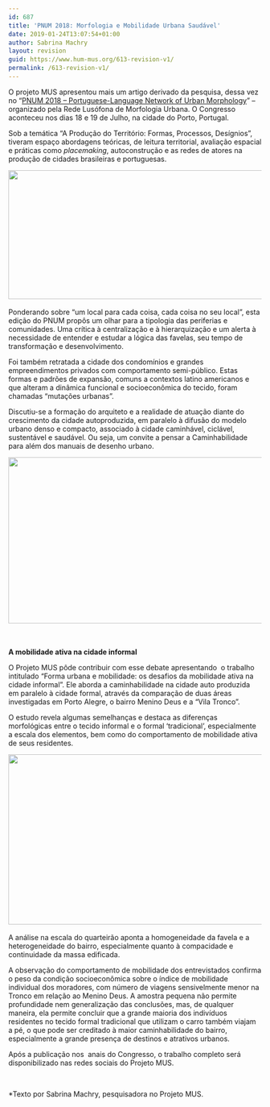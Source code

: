 ```yaml
---
id: 687
title: 'PNUM 2018: Morfologia e Mobilidade Urbana Saudável'
date: 2019-01-24T13:07:54+01:00
author: Sabrina Machry
layout: revision
guid: https://www.hum-mus.org/613-revision-v1/
permalink: /613-revision-v1/
---
```

<span style="font-weight: 400;">O projeto MUS apresentou mais um artigo derivado da pesquisa, dessa vez no “<a href="https://pnum.arq.up.pt/">PNUM 2018 &#8211; Portuguese-Language Network of Urban Morphology</a>” &#8211; organizado pela Rede Lusófona de Morfologia Urbana. O Congresso aconteceu nos dias 18 e 19 de Julho, na cidade do Porto, Portugal.</span>

<span style="font-weight: 400;">Sob a temática “A Produção do Território: Formas, Processos, Desígnios”, tiveram espaço abordagens teóricas, de leitura territorial, avaliação espacial e práticas como <em>placemaking</em>, autoconstrução e as redes de atores na produção de cidades brasileiras e portuguesas.</span>

<img class="wp-image-619 aligncenter" src="/wp-content/uploads/2018/08/Slide1.png?resize=800%2C256&#038;ssl=1" alt="" width="800" height="256" srcset="/wp-content/uploads/2018/08/Slide1.png?resize=300%2C96&ssl=1 300w, /wp-content/uploads/2018/08/Slide1.png?resize=768%2C247&ssl=1 768w, /wp-content/uploads/2018/08/Slide1.png?resize=1024%2C329&ssl=1 1024w, /wp-content/uploads/2018/08/Slide1.png?w=1276&ssl=1 1276w" sizes="(max-width: 800px) 100vw, 800px" data-recalc-dims="1" /> 

<span style="font-weight: 400;">Ponderando sobre “um local para cada coisa, cada coisa no seu local”, esta edição do PNUM propôs um olhar para a tipologia das periferias e comunidades. Uma crítica à centralização e à hierarquização e um alerta à necessidade de entender e estudar a lógica das favelas, seu tempo de transformação e desenvolvimento.</span>

<span style="font-weight: 400;">Foi também retratada a cidade dos condomínios e grandes empreendimentos privados com comportamento semi-público. Estas formas e padrões de expansão, comuns a contextos latino americanos e que alteram a dinâmica funcional e socioeconômica do tecido, foram chamadas “mutações urbanas”.</span>

<span style="font-weight: 400;">Discutiu-se a formação do arquiteto e a realidade de atuação diante do crescimento da cidade autoproduzida, em paralelo à difusão do modelo urbano denso e compacto, associado à cidade caminhável, ciclável, sustentável e saudável. Ou seja, um convite a pensar a Caminhabilidade para além dos manuais de desenho urbano.</span>

<img class=" wp-image-620 aligncenter" src="/wp-content/uploads/2018/08/Slide2.png?resize=600%2C330&#038;ssl=1" alt="" width="600" height="330" srcset="/wp-content/uploads/2018/08/Slide2.png?resize=300%2C165&ssl=1 300w, /wp-content/uploads/2018/08/Slide2.png?resize=768%2C421&ssl=1 768w, /wp-content/uploads/2018/08/Slide2.png?resize=1024%2C562&ssl=1 1024w, /wp-content/uploads/2018/08/Slide2.png?w=1274&ssl=1 1274w" sizes="(max-width: 600px) 100vw, 600px" data-recalc-dims="1" /> 

&nbsp;

**A mobilidade ativa na cidade informal**

<span style="font-weight: 400;">O Projeto MUS pôde contribuir com esse debate apresentando  o trabalho intitulado “Forma urbana e mobilidade: os desafios da mobilidade ativa na cidade informal”. Ele aborda a caminhabilidade na cidade auto produzida em paralelo à cidade formal, através da comparação de duas áreas investigadas em Porto Alegre, o bairro Menino Deus e a “Vila Tronco”.</span>

<span style="font-weight: 400;">O estudo revela algumas semelhanças e destaca as diferenças morfológicas entre o tecido informal e o formal ‘tradicional’, especialmente a escala dos elementos, bem como do comportamento de mobilidade ativa de seus residentes. </span>

<span style="font-weight: 400;"><img class=" wp-image-617 aligncenter" src="/wp-content/uploads/2018/08/IMG-20180719-WA0029.jpg?resize=600%2C338&#038;ssl=1" alt="" width="600" height="338" srcset="/wp-content/uploads/2018/08/IMG-20180719-WA0029.jpg?resize=300%2C169&ssl=1 300w, /wp-content/uploads/2018/08/IMG-20180719-WA0029.jpg?resize=768%2C432&ssl=1 768w, /wp-content/uploads/2018/08/IMG-20180719-WA0029.jpg?resize=1024%2C576&ssl=1 1024w, /wp-content/uploads/2018/08/IMG-20180719-WA0029.jpg?w=1280&ssl=1 1280w" sizes="(max-width: 600px) 100vw, 600px" data-recalc-dims="1" /></span>

<span style="font-weight: 400;">A análise na escala do quarteirão aponta a homogeneidade da favela e a heterogeneidade do bairro, especialmente quanto à compacidade e continuidade da massa edificada.</span>

<span style="font-weight: 400;">A observação do comportamento de mobilidade dos entrevistados confirma o peso da condição socioeconômica sobre o índice de mobilidade individual dos moradores, com número de viagens sensivelmente menor na Tronco em relação ao Menino Deus. A amostra pequena não permite profundidade nem generalização das conclusões, mas, de qualquer maneira, ela permite concluir que a grande maioria dos indivíduos residentes no tecido formal tradicional que utilizam o carro também viajam a pé, o que pode ser creditado à maior caminhabilidade do bairro, especialmente a grande presença de destinos e atrativos urbanos. </span>

<span style="font-weight: 400;">Após a publicação nos  anais do Congresso, o trabalho completo será disponibilizado nas redes sociais do Projeto MUS.</span>

&nbsp;

*Texto por Sabrina Machry, pesquisadora no Projeto MUS.